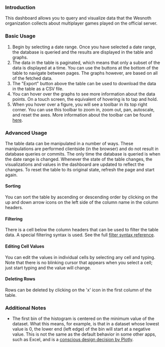 ### Introduction

This dashboard allows you to query and visualize data that the Wesnoth organization collects about multiplayer games played on the official server.

### Basic Usage

1. Begin by selecting a date range. Once you have selected a date range, the database is queried and the results are displayed in the table and graphs.
2. The data in the table is paginated, which means that only a subset of the data is displayed at a time. You can use the buttons at the bottom of the table to navigate between pages. The graphs however, are based on all of the fetched data.
3. The "Export" button above the table can be used to download the data in the table as a CSV file.
4. You can hover over the graphs to see more information about the data points. On a touch screen, the equivalent of hovering is to tap and hold.
5. When you hover over a figure, you will see a toolbar in its top right corner. You can use this toolbar to zoom in, zoom out, pan, autoscale, and reset the axes. More information about the toolbar can be found [here](https://plotly.com/chart-studio-help/getting-to-know-the-plotly-modebar/).

### Advanced Usage

The table data can be manipulated in a number of ways. These manipulations are performed clientside (in the browser) and do not result in database queries or commits. The only time the database is queried is when the date range is changed. Whenever the state of the table changes, the visualizations and values in the dashboard are updated to reflect the changes. To reset the table to its original state, refresh the page and start again.

#### Sorting

You can sort the table by ascending or descending order by clicking on the up and down arrow icons on the left side of the column name in the column headers.

#### Filtering

There is a cell below the column headers that can be used to filter the table data. A special filtering syntax is used. See the full [filter syntax reference](https://dash.plotly.com/datatable/filtering).

#### Editing Cell Values

You can edit the values in individual cells by selecting any cell and typing. Note that there is no blinking cursor that appears when you select a cell; just start typing and the value will change.

#### Deleting Rows

Rows can be deleted by clicking on the 'x' icon in the first column of the table.

### Additional Notes

- The first bin of the histogram is centered on the minimum value of the dataset. What this means, for example, is that in a dataset whose lowest value is 0, the lower end (left edge) of the bin will start at a negative value. This is not the same as the default behavior in some other apps, such as Excel, and is a [conscious design decision by Plotly](https://github.com/plotly/plotly.py/issues/3771).
